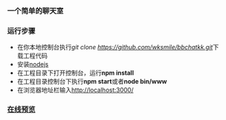 ### 一个简单的聊天室

### 运行步骤

- 在你本地控制台执行<i>git clone https://github.com/wksmile/bbchatkk.git</i>下载工程代码
- 安装[nodejs](http://nodejs.cn/)
- 在工程目录下打开控制台，运行**npm install**
- 在工程目录控制台下执行**npm start**或者**node bin/www**
- 在浏览器地址栏输入[http://localhost:3000/](http://localhost:3000/)

### [在线预览](https://bbchatkk.herokuapp.com/)

